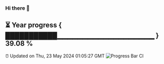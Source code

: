 ### Hi there 👋
⏳ Year progress { ███████████▁▁▁▁▁▁▁▁▁▁▁▁▁▁▁▁▁▁▁ } 39.08 %
---
⏰ Updated on Thu, 23 May 2024 01:05:27 GMT
![Progress Bar CI](https://github.com/liununu/liununu/workflows/Progress%20Bar%20CI/badge.svg)
